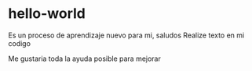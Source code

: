 # hello-world


Es un proceso de aprendizaje nuevo para mi, saludos
Realize texto en mi codigo

Me gustaria toda la ayuda posible para mejorar
